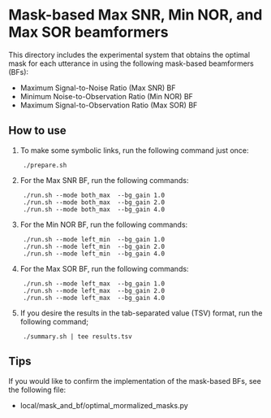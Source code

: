 # Mask-based Max SNR, Min NOR, and Max SOR beamformers
This directory includes the experimental system that obtains the optimal mask for each utterance in using the following mask-based beamformers (BFs):

- Maximum Signal-to-Noise Ratio (Max SNR) BF
- Minimum Noise-to-Observation Ratio (Min NOR) BF
- Maximum Signal-to-Observation Ratio (Max SOR) BF



## How to use
1. To make some symbolic links, run the following command just once:
```
    ./prepare.sh
```

2. For the Max SNR BF, run the following commands:
```
    ./run.sh --mode both_max  --bg_gain 1.0
    ./run.sh --mode both_max  --bg_gain 2.0
    ./run.sh --mode both_max  --bg_gain 4.0
```

3. For the Min NOR BF, run the following commands:
```
    ./run.sh --mode left_min  --bg_gain 1.0
    ./run.sh --mode left_min  --bg_gain 2.0
    ./run.sh --mode left_min  --bg_gain 4.0
```

4. For the Max SOR BF, run the following commands:
```
    ./run.sh --mode left_max  --bg_gain 1.0
    ./run.sh --mode left_max  --bg_gain 2.0
    ./run.sh --mode left_max  --bg_gain 4.0
```

5. If you desire the results in the tab-separated value (TSV) format, run the following command;
```
    ./summary.sh | tee results.tsv
```

## Tips
If you would like to confirm the implementation of the mask-based BFs, see the following file:
- local/mask_and_bf/optimal_mormalized_masks.py
